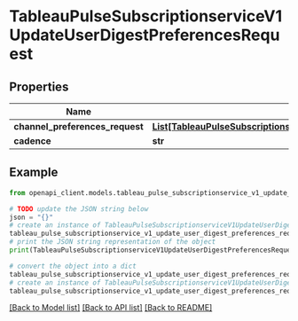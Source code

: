 # TableauPulseSubscriptionserviceV1UpdateUserDigestPreferencesRequest


## Properties

Name | Type | Description | Notes
------------ | ------------- | ------------- | -------------
**channel_preferences_request** | [**List[TableauPulseSubscriptionserviceTypesV1ChannelPreferencesRequest]**](TableauPulseSubscriptionserviceTypesV1ChannelPreferencesRequest.md) |  | [optional] 
**cadence** | **str** |  | [optional] 

## Example

```python
from openapi_client.models.tableau_pulse_subscriptionservice_v1_update_user_digest_preferences_request import TableauPulseSubscriptionserviceV1UpdateUserDigestPreferencesRequest

# TODO update the JSON string below
json = "{}"
# create an instance of TableauPulseSubscriptionserviceV1UpdateUserDigestPreferencesRequest from a JSON string
tableau_pulse_subscriptionservice_v1_update_user_digest_preferences_request_instance = TableauPulseSubscriptionserviceV1UpdateUserDigestPreferencesRequest.from_json(json)
# print the JSON string representation of the object
print(TableauPulseSubscriptionserviceV1UpdateUserDigestPreferencesRequest.to_json())

# convert the object into a dict
tableau_pulse_subscriptionservice_v1_update_user_digest_preferences_request_dict = tableau_pulse_subscriptionservice_v1_update_user_digest_preferences_request_instance.to_dict()
# create an instance of TableauPulseSubscriptionserviceV1UpdateUserDigestPreferencesRequest from a dict
tableau_pulse_subscriptionservice_v1_update_user_digest_preferences_request_from_dict = TableauPulseSubscriptionserviceV1UpdateUserDigestPreferencesRequest.from_dict(tableau_pulse_subscriptionservice_v1_update_user_digest_preferences_request_dict)
```
[[Back to Model list]](../README.md#documentation-for-models) [[Back to API list]](../README.md#documentation-for-api-endpoints) [[Back to README]](../README.md)


